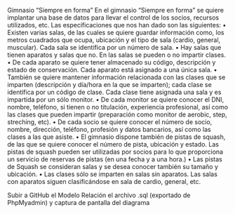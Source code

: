 Gimnasio “Siempre en forma”
En el gimnasio “Siempre en forma” se quiere implantar una base de datos para llevar el control de los socios, recursos utilizados, etc. Las especificaciones que nos han dado son las siguientes:
• Existen varias salas, de las cuales se quiere guardar información como, los metros cuadrados que ocupa, ubicación y el tipo de sala (cardio, general, muscular). Cada sala se identifica por un número de sala.
• Hay salas que tienen aparatos y salas que no. En las salas se pueden o no impartir clases.
• De cada aparato se quiere tener almacenado su código, descripción y estado de conservación. Cada aparato está asignado a una única sala.
• También se quiere mantener información relacionada con las clases que se imparten (descripción y día/hora en la que se imparten); cada clase se identifica por un código de clase. Cada clase tiene asignada una sala y es impartida por un sólo monitor.
• De cada monitor se quiere conocer el DNI, nombre, teléfono, si tienen o no titulación, experiencia profesional, así como las clases que pueden impartir (preparación como monitor de aerobic, step, streching, etc).
• De cada socio se quiere conocer el número de socio, nombre, dirección, teléfono, profesión y datos bancarios, así como las clases a las que asiste.
• El gimnasio dispone también de pistas de squash, de las que se quiere conocer el número de pista, ubicación y estado. Las pistas de squash pueden ser utilizadas por socios para lo que proporciona un servicio de reservas de pistas (en una fecha y a una
hora.)
• Las pistas de Squash se consideran salas y se desea conocer también su tamaño y ubicación.
• Las clases sólo se imparten en salas sin aparatos. Las salas con aparatos siguen clasificándose en sala de cardio, general, etc.


Subir a GitHub el Modelo Relación
el archivo .sql (exportado de  PhpMyadmin)
y captura de pantalla del diagrama
